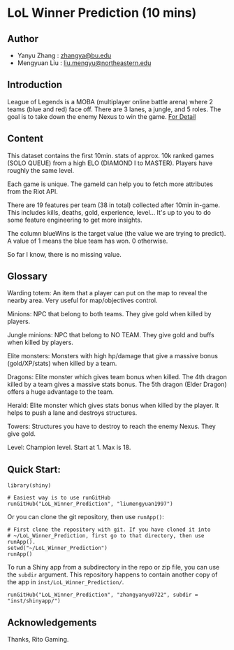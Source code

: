 # LoL Winner Prediction (10 mins)

## Author

- Yanyu Zhang : zhangya@bu.edu
- Mengyuan Liu : liu.mengyu@northeastern.edu

## Introduction
League of Legends is a MOBA (multiplayer online battle arena) where 2 teams (blue and red) face off. There are 3 lanes, a jungle, and 5 roles. The goal is to take down the enemy Nexus to win the game. [For Detail]

## Content
This dataset contains the first 10min. stats of approx. 10k ranked games (SOLO QUEUE) from a high ELO (DIAMOND I to MASTER). Players have roughly the same level.

Each game is unique. The gameId can help you to fetch more attributes from the Riot API.

There are 19 features per team (38 in total) collected after 10min in-game. This includes kills, deaths, gold, experience, level… It's up to you to do some feature engineering to get more insights.

The column blueWins is the target value (the value we are trying to predict). A value of 1 means the blue team has won. 0 otherwise.

So far I know, there is no missing value.

## Glossary
Warding totem: An item that a player can put on the map to reveal the nearby area. Very useful for map/objectives control.

Minions: NPC that belong to both teams. They give gold when killed by players.

Jungle minions: NPC that belong to NO TEAM. They give gold and buffs when killed by players.

Elite monsters: Monsters with high hp/damage that give a massive bonus (gold/XP/stats) when killed by a team.

Dragons: Elite monster which gives team bonus when killed. The 4th dragon killed by a team gives a massive stats bonus. The 5th dragon (Elder Dragon) offers a huge advantage to the team.

Herald: Elite monster which gives stats bonus when killed by the player. It helps to push a lane and destroys structures.

Towers: Structures you have to destroy to reach the enemy Nexus. They give gold.

Level: Champion level. Start at 1. Max is 18.

## Quick Start:
```
library(shiny)

# Easiest way is to use runGitHub
runGitHub("LoL_Winner_Prediction", "liumengyuan1997")
```
Or you can clone the git repository, then use ```runApp()```:

```
# First clone the repository with git. If you have cloned it into
# ~/LoL_Winner_Prediction, first go to that directory, then use runApp().
setwd("~/LoL_Winner_Prediction")
runApp()
```
To run a Shiny app from a subdirectory in the repo or zip file, you can use the ```subdir``` argument. This repository happens to contain another copy of the app in ```inst/LoL_Winner_Prediction/```.

```
runGitHub("LoL_Winner_Prediction", "zhangyanyu0722", subdir = "inst/shinyapp/")
```


## Acknowledgements
Thanks, Rito Gaming.

[For Detail]: https://www.kaggle.com/bobbyscience/league-of-legends-diamond-ranked-games-10-min
